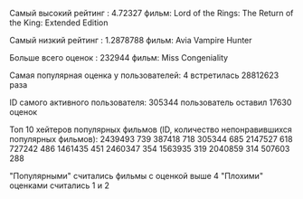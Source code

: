 Самый высокий рейтинг : 4.72327         фильм: Lord of the Rings: The Return of the King: Extended Edition

Самый низкий рейтинг : 1.2878788        фильм: Avia Vampire Hunter

Больше всего оценок : 232944            фильм: Miss Congeniality

Самая популярная оценка у пользователей: 4      встретилась 28812623 раза

ID самого активного пользователя: 305344        пользователь оставил 17630 оценок

Топ 10 хейтеров популярных фильмов (ID, количество непонравившихся популярных фильмов): 
2439493     739
387418      718
305344      685
2147527     618
727242      486
1461435     451
2460347     354
1563935     319
2040859     314
507603      288

"Популярными" считались фильмы с оценкой выше 4
"Плохими" оценками считались 1 и 2
